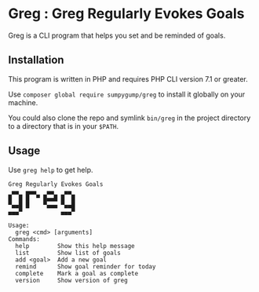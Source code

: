 # Greg : Greg Regularly Evokes Goals

Greg is a CLI program that helps you set and be reminded of goals.

## Installation

This program is written in PHP and requires PHP CLI version 7.1 or greater.

Use `composer global require sumpygump/greg` to install it globally on your machine.

You could also clone the repo and symlink `bin/greg` in the project directory to a directory that is in your `$PATH`.

## Usage

Use `greg help` to get help.

```
Greg Regularly Evokes Goals
 ▄▄  ▄▄▄   ▄▄   ▄▄
█  █ █  ▀ █▄▄█ █  █
▀▄▄█ █    ▀▄▄▄ ▀▄▄█
▄▄▄▀           ▄▄▄▀

Usage:
  greg <cmd> [arguments]
Commands:
  help        Show this help message
  list        Show list of goals
  add <goal>  Add a new goal
  remind      Show goal reminder for today
  complete    Mark a goal as complete
  version     Show version of greg
```
